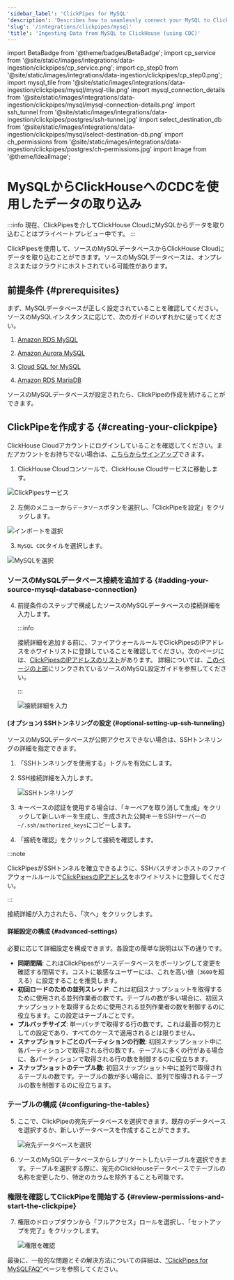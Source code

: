 ```yaml
---
'sidebar_label': 'ClickPipes for MySQL'
'description': 'Describes how to seamlessly connect your MySQL to ClickHouse Cloud.'
'slug': '/integrations/clickpipes/mysql'
'title': 'Ingesting Data from MySQL to ClickHouse (using CDC)'
---
```


import BetaBadge from '@theme/badges/BetaBadge';
import cp_service from '@site/static/images/integrations/data-ingestion/clickpipes/cp_service.png';
import cp_step0 from '@site/static/images/integrations/data-ingestion/clickpipes/cp_step0.png';
import mysql_tile from '@site/static/images/integrations/data-ingestion/clickpipes/mysql/mysql-tile.png'
import mysql_connection_details from '@site/static/images/integrations/data-ingestion/clickpipes/mysql/mysql-connection-details.png'
import ssh_tunnel from '@site/static/images/integrations/data-ingestion/clickpipes/postgres/ssh-tunnel.jpg'
import select_destination_db from '@site/static/images/integrations/data-ingestion/clickpipes/mysql/select-destination-db.png'
import ch_permissions from '@site/static/images/integrations/data-ingestion/clickpipes/postgres/ch-permissions.jpg'
import Image from '@theme/IdealImage';


# MySQLからClickHouseへのCDCを使用したデータの取り込み

<BetaBadge/>

:::info
現在、ClickPipesを介してClickHouse CloudにMySQLからデータを取り込むことはプライベートプレビュー中です。
:::

ClickPipesを使用して、ソースのMySQLデータベースからClickHouse Cloudにデータを取り込むことができます。ソースのMySQLデータベースは、オンプレミスまたはクラウドにホストされている可能性があります。

## 前提条件 {#prerequisites}

まず、MySQLデータベースが正しく設定されていることを確認してください。ソースのMySQLインスタンスに応じて、次のガイドのいずれかに従ってください。

1. [Amazon RDS MySQL](./mysql/source/rds)

2. [Amazon Aurora MySQL](./mysql/source/aurora)

3. [Cloud SQL for MySQL](./mysql/source/gcp)

4. [Amazon RDS MariaDB](./mysql/source/rds_maria)

ソースのMySQLデータベースが設定されたら、ClickPipeの作成を続けることができます。

## ClickPipeを作成する {#creating-your-clickpipe}

ClickHouse Cloudアカウントにログインしていることを確認してください。まだアカウントをお持ちでない場合は、[こちらからサインアップ](https://cloud.clickhouse.com/)できます。

[//]: # (   TODO update image here)
1. ClickHouse Cloudコンソールで、ClickHouse Cloudサービスに移動します。

<Image img={cp_service} alt="ClickPipesサービス" size="lg" border/>

2. 左側のメニューから`データソース`ボタンを選択し、「ClickPipeを設定」をクリックします。

<Image img={cp_step0} alt="インポートを選択" size="lg" border/>

3. `MySQL CDC`タイルを選択します。

<Image img={mysql_tile} alt="MySQLを選択" size="lg" border/>

### ソースのMySQLデータベース接続を追加する {#adding-your-source-mysql-database-connection}

4. 前提条件のステップで構成したソースのMySQLデータベースの接続詳細を入力します。

   :::info

   接続詳細を追加する前に、ファイアウォールルールでClickPipesのIPアドレスをホワイトリストに登録していることを確認してください。次のページには、[ClickPipesのIPアドレスのリスト](../index.md#list-of-static-ips)があります。
   詳細については、[このページの上部](#prerequisites)にリンクされているソースのMySQL設定ガイドを参照してください。

   :::

   <Image img={mysql_connection_details} alt="接続詳細を入力" size="lg" border/>

#### (オプション) SSHトンネリングの設定 {#optional-setting-up-ssh-tunneling}

ソースのMySQLデータベースが公開アクセスできない場合は、SSHトンネリングの詳細を指定できます。

1. 「SSHトンネリングを使用する」トグルを有効にします。
2. SSH接続詳細を入力します。

   <Image img={ssh_tunnel} alt="SSHトンネリング" size="lg" border/>

3. キーベースの認証を使用する場合は、「キーペアを取り消して生成」をクリックして新しいキーを生成し、生成された公開キーをSSHサーバーの`~/.ssh/authorized_keys`にコピーします。
4. 「接続を確認」をクリックして接続を確認します。

:::note

ClickPipesがSSHトンネルを確立できるように、SSHバスチオンホストのファイアウォールルールで[ClickPipesのIPアドレス](../clickpipes#list-of-static-ips)をホワイトリストに登録してください。

:::

接続詳細が入力されたら、「次へ」をクリックします。

#### 詳細設定の構成 {#advanced-settings}

必要に応じて詳細設定を構成できます。各設定の簡単な説明は以下の通りです。

- **同期間隔**: これはClickPipesがソースデータベースをポーリングして変更を確認する間隔です。コストに敏感なユーザーには、これを高い値（`3600`を超える）に設定することを推奨します。
- **初回ロードのための並列スレッド**: これは初回スナップショットを取得するために使用される並列作業者の数です。テーブルの数が多い場合に、初回スナップショットを取得するために使用される並列作業者の数を制御するのに役立ちます。この設定はテーブルごとです。
- **プルバッチサイズ**: 単一バッチで取得する行の数です。これは最善の努力としての設定であり、すべてのケースで適用されるとは限りません。
- **スナップショットごとのパーティションの行数**: 初回スナップショット中に各パーティションで取得される行の数です。テーブルに多くの行がある場合に、各パーティションで取得される行の数を制御するのに役立ちます。
- **スナップショットのテーブル数**: 初回スナップショット中に並列で取得されるテーブルの数です。テーブルの数が多い場合に、並列で取得されるテーブルの数を制御するのに役立ちます。

### テーブルの構成 {#configuring-the-tables}

5. ここで、ClickPipeの宛先データベースを選択できます。既存のデータベースを選択するか、新しいデータベースを作成することができます。

   <Image img={select_destination_db} alt="宛先データベースを選択" size="lg" border/>

6. ソースのMySQLデータベースからレプリケートしたいテーブルを選択できます。テーブルを選択する際に、宛先のClickHouseデータベースでテーブルの名称を変更したり、特定のカラムを除外することも可能です。

### 権限を確認してClickPipeを開始する {#review-permissions-and-start-the-clickpipe}

7. 権限のドロップダウンから「フルアクセス」ロールを選択し、「セットアップを完了」をクリックします。

   <Image img={ch_permissions} alt="権限を確認" size="lg" border/>

最後に、一般的な問題とその解決方法についての詳細は、["ClickPipes for MySQLFAQ"](/integrations/clickpipes/mysql/faq)ページを参照してください。
